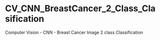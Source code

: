 # CV_CNN_BreastCancer_2_Class_Clasification
Computer Vision - CNN - Breast Cancer Image 2 class Classification 
